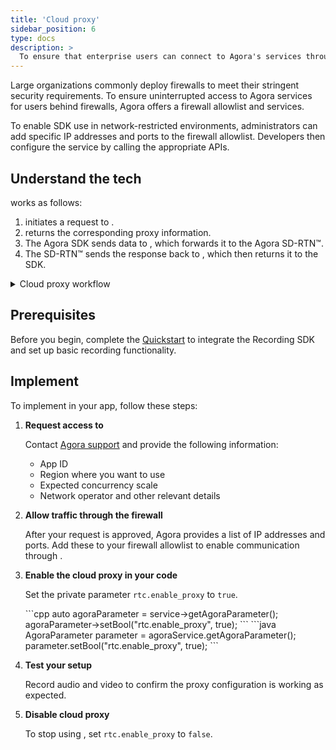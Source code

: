 ```yaml
---
title: 'Cloud proxy'
sidebar_position: 6
type: docs
description: >
  To ensure that enterprise users can connect to Agora's services through a firewall, Agora supports setting up a cloud proxy. 
---
```


Large organizations commonly deploy firewalls to meet their stringent security requirements. To ensure uninterrupted access to Agora services for users behind firewalls, Agora offers a firewall allowlist and <Vg k="CP" /> services.

To enable SDK use in network-restricted environments, administrators can add specific IP addresses and ports to the firewall allowlist. Developers then configure the <Vg k="CP" /> service by calling the appropriate APIs.

## Understand the tech

<Vg k="CP" /> works as follows:

1. <Vpd k="SDK" /> initiates a request to <Vg k="CP" />.
2. <Vg k="CP" /> returns the corresponding proxy information.
3. The Agora SDK sends data to <Vg k="CP" />, which forwards it to the Agora SD-RTN™.
4. The SD-RTN™ sends the response back to <Vg k="CP" />, which then returns it to the SDK.

<details>
<summary>Cloud proxy workflow</summary>

![](/images/video-sdk/cloud-proxy-tech.svg)
</details>

## Prerequisites

Before you begin, complete the [Quickstart](/on-premise-recording/get-started/quickstart) to integrate the Recording SDK and set up basic recording functionality.

## Implement <Vg k="CP" />

To implement <Vg k="CP" /> in your app, follow these steps:

1. **Request access to <Vg k="CP" />**

   Contact [Agora support](mailto:support@agora.io) and provide the following information:

   - App ID
   - Region where you want to use <Vg k="CP" />
   - Expected concurrency scale
   - Network operator and other relevant details

2. **Allow traffic through the firewall**

   After your request is approved, Agora provides a list of IP addresses and ports. Add these to your firewall allowlist to enable communication through <Vg k="CP" />.

3. **Enable the cloud proxy in your code**

    Set the private parameter `rtc.enable_proxy` to `true`.

    <PlatformWrapper platform="linux-cpp">
    ```cpp
    auto agoraParameter = service->getAgoraParameter();
    agoraParameter->setBool("rtc.enable_proxy", true);
    ```
    </PlatformWrapper>

    <PlatformWrapper platform="linux-java">
    ```java
    AgoraParameter parameter = agoraService.getAgoraParameter();
    parameter.setBool("rtc.enable_proxy", true);
    ```
    </PlatformWrapper>

4. **Test your setup**

   Record audio and video to confirm the proxy configuration is working as expected.

5. **Disable cloud proxy**

   To stop using <Vg k="CP" />, set `rtc.enable_proxy` to `false`.
